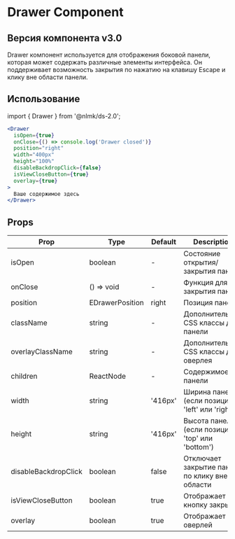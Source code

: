 # Drawer Component

## Версия компонента v3.0

Drawer компонент используется для отображения боковой панели, которая может содержать различные элементы интерфейса. Он поддерживает возможность закрытия по нажатию на клавишу Escape и клику вне области панели.

## Использование

import { Drawer } from '@nlmk/ds-2.0';

```jsx
<Drawer
  isOpen={true}
  onClose={() => console.log('Drawer closed')}
  position="right"
  width="400px"
  height="100%"
  disableBackdropClick={false}
  isViewCloseButton={true}
  overlay={true}
>
  Ваше содержимое здесь
</Drawer>
```

## Props

| Prop                 | Type            | Default | Description                                       |
|----------------------|-----------------|---------|---------------------------------------------------|
| isOpen               | boolean         | -       | Состояние открытия/закрытия панели                |
| onClose              | () => void      | -       | Функция для закрытия панели                       |
| position             | EDrawerPosition | right   | Позиция панели                                    |
| className            | string          | -       | Дополнительные CSS классы для панели              |
| overlayClassName     | string          | -       | Дополнительные CSS классы для оверлея             |
| children             | ReactNode       | -       | Содержимое панели                                 |
| width                | string          | '416px' | Ширина панели (если позиция 'left' или 'right')   |
| height               | string          | '416px' | Высота панели (если позиция 'top' или 'bottom')   |
| disableBackdropClick | boolean         | false   | Отключает закрытие панели по клику вне её области |
| isViewCloseButton    | boolean         | true    | Отображает кнопку закрытия                        |
| overlay              | boolean         | true    | Отображает оверлей                                |

